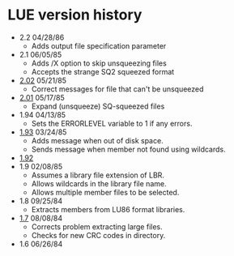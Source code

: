 # LUE version history

- 2.2 04/28/86
  - Adds output file specification parameter
- 2.1 06/05/85
  - Adds /X option to skip unsqueezing files
  - Accepts the strange SQ2 squeezed format
- [2.02](2.02) 05/21/85
  - Correct messages for file that can't be unsqueezed
- [2.01](2.01) 05/17/85
  - Expand (unsqueeze) SQ-squeezed files
- 1.94 04/13/85
  - Sets the ERRORLEVEL variable to 1 if any errors.
- [1.93](1.93) 03/24/85
  - Adds message when out of disk space.
  - Sends message when member not found using wildcards.
- [1.92](1.92)
- 1.9 02/08/85
  - Assumes a library file extension of LBR.
  - Allows wildcards in the library file name.
  - Allows multiple member files to be selected.
- 1.8 09/25/84
  - Extracts members from LU86 format libraries.
- [1.7](1.7) 08/08/84
  - Corrects problem extracting large files.
  - Checks for new CRC codes in directory.
- 1.6 06/26/84
